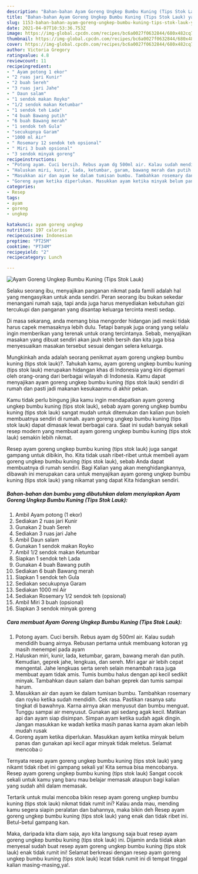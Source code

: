 ```yaml
---
description: "Bahan-bahan Ayam Goreng Ungkep Bumbu Kuning (Tips Stok Lauk) yang lezat Untuk Jualan"
title: "Bahan-bahan Ayam Goreng Ungkep Bumbu Kuning (Tips Stok Lauk) yang lezat Untuk Jualan"
slug: 1153-bahan-bahan-ayam-goreng-ungkep-bumbu-kuning-tips-stok-lauk-yang-lezat-untuk-jualan
date: 2021-04-07T10:53:36.753Z
image: https://img-global.cpcdn.com/recipes/bc6a0027f0632844/680x482cq70/ayam-goreng-ungkep-bumbu-kuning-tips-stok-lauk-foto-resep-utama.jpg
thumbnail: https://img-global.cpcdn.com/recipes/bc6a0027f0632844/680x482cq70/ayam-goreng-ungkep-bumbu-kuning-tips-stok-lauk-foto-resep-utama.jpg
cover: https://img-global.cpcdn.com/recipes/bc6a0027f0632844/680x482cq70/ayam-goreng-ungkep-bumbu-kuning-tips-stok-lauk-foto-resep-utama.jpg
author: Victoria Gregory
ratingvalue: 4.8
reviewcount: 11
recipeingredient:
- " Ayam potong 1 ekor"
- "2 ruas jari Kunir"
- "2 buah Sereh"
- "3 ruas jari Jahe"
- " Daun salam"
- "1 sendok makan Royko"
- "1/2 sendok makan Ketumbar"
- "1 sendok teh Lada"
- "4 buah Bawang putih"
- "6 buah Bawang merah"
- "1 sendok teh Gula"
- "secukupnya Garam"
- "1000 ml Air"
- " Rosemary 12 sendok teh opsional"
- " Miri 3 buah opsional"
- "3 sendok minyak goreng"
recipeinstructions:
- "Potong ayam. Cuci bersih. Rebus ayam dg 500ml air. Kalau sudah mendidih buang airnya. Rebusan pertama untuk membuang kotoran yg masih menempel pada ayam"
- "Haluskan miri, kunir, lada, ketumbar, garam, bawang merah dan putih. Kemudian, geprek jahe, lengkuas, dan sereh. Miri agar air lebih cepat mengental. Jahe lengkuas serta sereh selain menambah rasa juga membuat ayam tidak amis. Tumis bumbu halus dengan api kecil sedikit minyak. Tambahkan daun salam dan bahan geprek dan tumis sampai harum."
- "Masukkan air dan ayam ke dalam tumisan bumbu. Tambahkan rosemary dan royko ketika sudah mendidih. Cek rasa. Pastikan rasanya satu tingkat di bawahnya. Karna airnya akan menyusut dan bumbu menguat. Tunggu sampai air menyusut. Gunakan api sedang agak kecil. Matikan api dan ayam siap disimpan. Simpan ayam ketika sudah agak dingin. Jangan masukkan ke wadah ketika masih panas karna ayam akan lebih mudah rusak"
- "Goreng ayam ketika diperlukan. Masukkan ayam ketika minyak belum panas dan gunakan api kecil agar minyak tidak meletus. Selamat mencoba☺"
categories:
- Resep
tags:
- ayam
- goreng
- ungkep

katakunci: ayam goreng ungkep 
nutrition: 197 calories
recipecuisine: Indonesian
preptime: "PT25M"
cooktime: "PT34M"
recipeyield: "2"
recipecategory: Lunch

---
```



![Ayam Goreng Ungkep Bumbu Kuning (Tips Stok Lauk)](https://img-global.cpcdn.com/recipes/bc6a0027f0632844/680x482cq70/ayam-goreng-ungkep-bumbu-kuning-tips-stok-lauk-foto-resep-utama.jpg)

Selaku seorang ibu, menyajikan panganan nikmat pada famili adalah hal yang mengasyikan untuk anda sendiri. Peran seorang ibu bukan sekedar menangani rumah saja, tapi anda juga harus menyediakan kebutuhan gizi tercukupi dan panganan yang disantap keluarga tercinta mesti sedap.

Di masa  sekarang, anda memang bisa mengorder hidangan jadi meski tidak harus capek memasaknya lebih dulu. Tetapi banyak juga orang yang selalu ingin memberikan yang terenak untuk orang tercintanya. Sebab, menyajikan masakan yang dibuat sendiri akan jauh lebih bersih dan kita juga bisa menyesuaikan masakan tersebut sesuai dengan selera keluarga. 



Mungkinkah anda adalah seorang penikmat ayam goreng ungkep bumbu kuning (tips stok lauk)?. Tahukah kamu, ayam goreng ungkep bumbu kuning (tips stok lauk) merupakan hidangan khas di Indonesia yang kini digemari oleh orang-orang dari berbagai wilayah di Indonesia. Kamu dapat menyajikan ayam goreng ungkep bumbu kuning (tips stok lauk) sendiri di rumah dan pasti jadi makanan kesukaanmu di akhir pekan.

Kamu tidak perlu bingung jika kamu ingin mendapatkan ayam goreng ungkep bumbu kuning (tips stok lauk), sebab ayam goreng ungkep bumbu kuning (tips stok lauk) sangat mudah untuk ditemukan dan kalian pun boleh membuatnya sendiri di rumah. ayam goreng ungkep bumbu kuning (tips stok lauk) dapat dimasak lewat berbagai cara. Saat ini sudah banyak sekali resep modern yang membuat ayam goreng ungkep bumbu kuning (tips stok lauk) semakin lebih nikmat.

Resep ayam goreng ungkep bumbu kuning (tips stok lauk) juga sangat gampang untuk dibikin, lho. Kita tidak usah ribet-ribet untuk membeli ayam goreng ungkep bumbu kuning (tips stok lauk), sebab Anda dapat membuatnya di rumah sendiri. Bagi Kalian yang akan menghidangkannya, dibawah ini merupakan cara untuk menyajikan ayam goreng ungkep bumbu kuning (tips stok lauk) yang nikamat yang dapat Kita hidangkan sendiri.

<!--inarticleads1-->

##### Bahan-bahan dan bumbu yang dibutuhkan dalam menyiapkan Ayam Goreng Ungkep Bumbu Kuning (Tips Stok Lauk):

1. Ambil  Ayam potong (1 ekor)
1. Sediakan 2 ruas jari Kunir
1. Gunakan 2 buah Sereh
1. Sediakan 3 ruas jari Jahe
1. Ambil  Daun salam
1. Gunakan 1 sendok makan Royko
1. Ambil 1/2 sendok makan Ketumbar
1. Siapkan 1 sendok teh Lada
1. Gunakan 4 buah Bawang putih
1. Sediakan 6 buah Bawang merah
1. Siapkan 1 sendok teh Gula
1. Sediakan secukupnya Garam
1. Sediakan 1000 ml Air
1. Sediakan  Rosemary 1/2 sendok teh (opsional)
1. Ambil  Miri 3 buah (opsional)
1. Siapkan 3 sendok minyak goreng




<!--inarticleads2-->

##### Cara membuat Ayam Goreng Ungkep Bumbu Kuning (Tips Stok Lauk):

1. Potong ayam. Cuci bersih. Rebus ayam dg 500ml air. Kalau sudah mendidih buang airnya. Rebusan pertama untuk membuang kotoran yg masih menempel pada ayam
1. Haluskan miri, kunir, lada, ketumbar, garam, bawang merah dan putih. Kemudian, geprek jahe, lengkuas, dan sereh. Miri agar air lebih cepat mengental. Jahe lengkuas serta sereh selain menambah rasa juga membuat ayam tidak amis. Tumis bumbu halus dengan api kecil sedikit minyak. Tambahkan daun salam dan bahan geprek dan tumis sampai harum.
1. Masukkan air dan ayam ke dalam tumisan bumbu. Tambahkan rosemary dan royko ketika sudah mendidih. Cek rasa. Pastikan rasanya satu tingkat di bawahnya. Karna airnya akan menyusut dan bumbu menguat. Tunggu sampai air menyusut. Gunakan api sedang agak kecil. Matikan api dan ayam siap disimpan. Simpan ayam ketika sudah agak dingin. Jangan masukkan ke wadah ketika masih panas karna ayam akan lebih mudah rusak
1. Goreng ayam ketika diperlukan. Masukkan ayam ketika minyak belum panas dan gunakan api kecil agar minyak tidak meletus. Selamat mencoba☺




Ternyata resep ayam goreng ungkep bumbu kuning (tips stok lauk) yang nikamt tidak ribet ini gampang sekali ya! Kita semua bisa mencobanya. Resep ayam goreng ungkep bumbu kuning (tips stok lauk) Sangat cocok sekali untuk kamu yang baru mau belajar memasak ataupun bagi kalian yang sudah ahli dalam memasak.

Tertarik untuk mulai mencoba bikin resep ayam goreng ungkep bumbu kuning (tips stok lauk) nikmat tidak rumit ini? Kalau anda mau, mending kamu segera siapin peralatan dan bahannya, maka bikin deh Resep ayam goreng ungkep bumbu kuning (tips stok lauk) yang enak dan tidak ribet ini. Betul-betul gampang kan. 

Maka, daripada kita diam saja, ayo kita langsung saja buat resep ayam goreng ungkep bumbu kuning (tips stok lauk) ini. Dijamin anda tiidak akan menyesal sudah buat resep ayam goreng ungkep bumbu kuning (tips stok lauk) enak tidak rumit ini! Selamat berkreasi dengan resep ayam goreng ungkep bumbu kuning (tips stok lauk) lezat tidak rumit ini di tempat tinggal kalian masing-masing,ya!.

